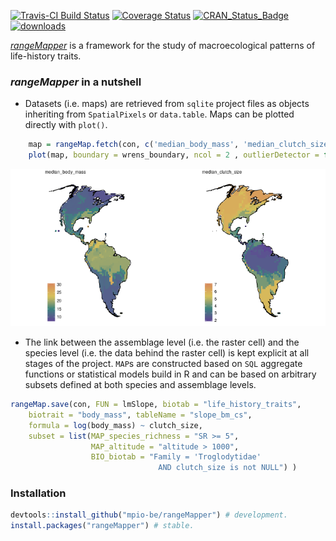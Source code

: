 <!-- README.md is generated from README.Rmd. Please edit that file
knitr::knit('README.Rmd')
-->



[![Travis-CI Build Status](https://travis-ci.org/mpio-be/rangeMapper.svg?branch=master)](https://travis-ci.org/mpio-be/rangeMapper)
[![Coverage Status](https://img.shields.io/codecov/c/github/mpio-be/rangeMapper/master.svg)](https://codecov.io/github/mpio-be/rangeMapper?branch=master)
[![CRAN_Status_Badge](http://www.r-pkg.org/badges/version/rangeMapper)](http://cran.r-project.org/package=rangeMapper)
[![downloads](https://cranlogs.r-pkg.org/badges/rangeMapper)](https://cran.rstudio.com/web/packages/rangeMapper/index.html)


[_rangeMapper_](http://onlinelibrary.wiley.com/doi/10.1111/j.1466-8238.2011.00739.x/full/) is a framework for the study of macroecological patterns of life-history traits.

### _rangeMapper_ in a nutshell


* Datasets (i.e. maps) are retrieved from `sqlite` project files as objects inheriting from `SpatialPixels` or `data.table`. Maps can be plotted directly with `plot()`.


```r
    map = rangeMap.fetch(con, c('median_body_mass', 'median_clutch_size'), spatial = FALSE)
    plot(map, boundary = wrens_boundary, ncol = 2 , outlierDetector = function(x) extremevalues::getOutliersI(x)$limit)
```

![](README-1-1.png)

*  The link between the assemblage level (i.e. the raster cell) and the species level (i.e. the data behind the raster cell) is kept explicit at all stages of the project.
`MAP`s are constructed based on `SQL` aggregate functions or statistical models build in R and can be based on arbitrary subsets defined at both species and assemblage levels.

```R
rangeMap.save(con, FUN = lmSlope, biotab = "life_history_traits",
    biotrait = "body_mass", tableName = "slope_bm_cs",
    formula = log(body_mass) ~ clutch_size,
    subset = list(MAP_species_richness = "SR >= 5",
                  MAP_altitude = "altitude > 1000",
                  BIO_biotab = "Family = 'Troglodytidae'
                                 AND clutch_size is not NULL") )
```


### Installation
```R
devtools::install_github("mpio-be/rangeMapper") # development.
install.packages("rangeMapper") # stable.
```




